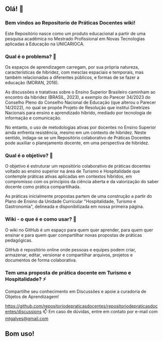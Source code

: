## Olá! 👋
### Bem vindos ao Repositorio de Práticas Docentes wiki!

Este Repositório nasce como um produto educacional a partir de uma pesquisa acadêmica no Mestrado Profissional em Novas Tecnologias aplicadas à Educação na UNICARIOCA.

### Qual é o problema? 🔭
Os espaços de aprendizagem carregam, por sua própria natureza, características de hibridez, com mesclas espaciais e temporais, mas também relacionadas a diferentes públicos, e formas de se fazer a educação (MORAN, 2018).

As discussões e tratativas sobre o Ensino Superior Brasileiro caminham ao encontro da hibridez (BRASIL, 2023), a exemplo do Parecer 34/2023 do Conselho Pleno do Conselho Nacional de Educação (que alterou o Parecer 14/2022), no qual se propõe Projeto de Resolução que institui Diretrizes Nacionais para ensino e aprendizado híbrido, mediado por tecnologia de informação e comunicação.

No entanto, o uso de metodologias ativas por docentes no Ensino Superior ainda enfrenta resistência, mesmo em um contexto de hibridez. Neste sentido, indaga-se se um Repositório colaborativo de Práticas Docentes pode auxiliar o planejamento docente, em uma perspectiva de hibridez.

### Qual é o objetivo? 💬
O objetivo é estruturar um repositório colaborativo de práticas docentes voltado ao ensino superior na área de Turismo e Hospitalidade que contemple práticas ativas aplicadas em contextos híbridos, em compromisso com os princípios da ciência aberta e da valorização do saber docente como prática compartilhada.

As práticas inicialmente propostas partem de uma construção a partir do Plano de Ensino da Unidade Curricular "Hospitalidade, Turismo e Gastronomia", delineada e disponibilizada em nossa primeira página.

### Wiki - o que é e como usar? 🤔
O wiki no GitHub é um espaço para quem quer aprender, para quem quer ensinar e para quem quer compartilhar novas propostas de práticas pedagógicas.

GitHub é repositório online onde pessoas e equipes podem criar, armazenar, editar, versionar e compartilhar arquivos, projetos e documentos de forma colaborativa.

### Tem uma proposta de prática docente em Turismo e Hospitalidade? ⚡
Compartilhe seu conhecimento em Discussões e apoie a curadoria de Objetos de Aprendizagem!

https://github.com/repositoriodepraticasdocentes/repositoriodepraticasdocentes/discussions
📫 Em caso de dúvidas, entre em contato por e-mail com mtgalves@gmail.com 


## Bom uso!

<!--
**repositoriodepraticasdocentes/repositoriodepraticasdocentes** is a ✨ _special_ ✨ repository because its `README.md` (this file) appears on your GitHub profile.

Here are some ideas to get you started:

- 🔭 I’m currently working on ...
- 🌱 I’m currently learning ...
- 👯 I’m looking to collaborate on ...
- 🤔 I’m looking for help with ...
- 💬 Ask me about ...
- 📫 How to reach me: ...
- 😄 Pronouns: ...
- ⚡ Fun fact: ...
-->
